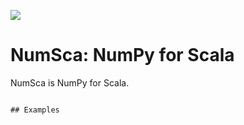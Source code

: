 [<img src="https://img.shields.io/travis/playframework/play-scala-starter-example.svg"/>](https://travis-ci.org/playframework/play-scala-starter-example)


# NumSca: NumPy for Scala

NumSca is NumPy for Scala.

``````

## Examples



